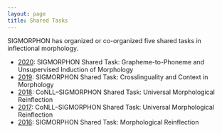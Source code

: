 ```yaml
---
layout: page
title: Shared Tasks
---
```


SIGMORPHON has organized or co-organized five shared tasks in inflectional morphology.

- [2020](2020): SIGMORPHON Shared Task: Grapheme-to-Phoneme and Unsupervised Induction of Morphology
- [2019](2019): SIGMORPHON Shared Task: Crosslinguality and Context in Morphology
- [2018](2018): CoNLL–SIGMORPHON Shared Task: Universal Morphological Reinflection
- [2017](2017): CoNLL–SIGMORPHON Shared Task: Universal Morphological Reinflection
- [2016](2016): SIGMORPHON Shared Task: Morphological Reinflection

